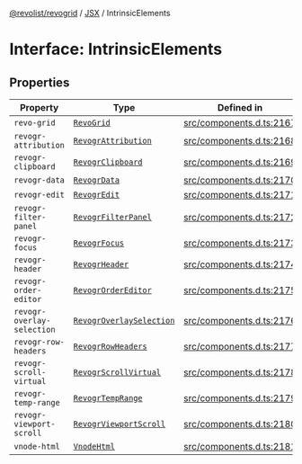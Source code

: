 [@revolist/revogrid](README.md) / [JSX](Namespace.JSX.md) / IntrinsicElements

# Interface: IntrinsicElements

## Properties

| Property | Type | Defined in |
| ------ | ------ | ------ |
| `revo-grid` | [`RevoGrid`](JSX.Interface.RevoGrid.md) | [src/components.d.ts:2167](https://github.com/revolist/revogrid/blob/0bf9217987a0038bc73b1aec64e1a3314302e790/src/components.d.ts#L2167) |
| `revogr-attribution` | [`RevogrAttribution`](JSX.Interface.RevogrAttribution.md) | [src/components.d.ts:2168](https://github.com/revolist/revogrid/blob/0bf9217987a0038bc73b1aec64e1a3314302e790/src/components.d.ts#L2168) |
| `revogr-clipboard` | [`RevogrClipboard`](JSX.Interface.RevogrClipboard.md) | [src/components.d.ts:2169](https://github.com/revolist/revogrid/blob/0bf9217987a0038bc73b1aec64e1a3314302e790/src/components.d.ts#L2169) |
| `revogr-data` | [`RevogrData`](JSX.Interface.RevogrData.md) | [src/components.d.ts:2170](https://github.com/revolist/revogrid/blob/0bf9217987a0038bc73b1aec64e1a3314302e790/src/components.d.ts#L2170) |
| `revogr-edit` | [`RevogrEdit`](JSX.Interface.RevogrEdit.md) | [src/components.d.ts:2171](https://github.com/revolist/revogrid/blob/0bf9217987a0038bc73b1aec64e1a3314302e790/src/components.d.ts#L2171) |
| `revogr-filter-panel` | [`RevogrFilterPanel`](JSX.Interface.RevogrFilterPanel.md) | [src/components.d.ts:2172](https://github.com/revolist/revogrid/blob/0bf9217987a0038bc73b1aec64e1a3314302e790/src/components.d.ts#L2172) |
| `revogr-focus` | [`RevogrFocus`](JSX.Interface.RevogrFocus.md) | [src/components.d.ts:2173](https://github.com/revolist/revogrid/blob/0bf9217987a0038bc73b1aec64e1a3314302e790/src/components.d.ts#L2173) |
| `revogr-header` | [`RevogrHeader`](JSX.Interface.RevogrHeader.md) | [src/components.d.ts:2174](https://github.com/revolist/revogrid/blob/0bf9217987a0038bc73b1aec64e1a3314302e790/src/components.d.ts#L2174) |
| `revogr-order-editor` | [`RevogrOrderEditor`](JSX.Interface.RevogrOrderEditor.md) | [src/components.d.ts:2175](https://github.com/revolist/revogrid/blob/0bf9217987a0038bc73b1aec64e1a3314302e790/src/components.d.ts#L2175) |
| `revogr-overlay-selection` | [`RevogrOverlaySelection`](JSX.Interface.RevogrOverlaySelection.md) | [src/components.d.ts:2176](https://github.com/revolist/revogrid/blob/0bf9217987a0038bc73b1aec64e1a3314302e790/src/components.d.ts#L2176) |
| `revogr-row-headers` | [`RevogrRowHeaders`](JSX.Interface.RevogrRowHeaders.md) | [src/components.d.ts:2177](https://github.com/revolist/revogrid/blob/0bf9217987a0038bc73b1aec64e1a3314302e790/src/components.d.ts#L2177) |
| `revogr-scroll-virtual` | [`RevogrScrollVirtual`](JSX.Interface.RevogrScrollVirtual.md) | [src/components.d.ts:2178](https://github.com/revolist/revogrid/blob/0bf9217987a0038bc73b1aec64e1a3314302e790/src/components.d.ts#L2178) |
| `revogr-temp-range` | [`RevogrTempRange`](JSX.Interface.RevogrTempRange.md) | [src/components.d.ts:2179](https://github.com/revolist/revogrid/blob/0bf9217987a0038bc73b1aec64e1a3314302e790/src/components.d.ts#L2179) |
| `revogr-viewport-scroll` | [`RevogrViewportScroll`](JSX.Interface.RevogrViewportScroll.md) | [src/components.d.ts:2180](https://github.com/revolist/revogrid/blob/0bf9217987a0038bc73b1aec64e1a3314302e790/src/components.d.ts#L2180) |
| `vnode-html` | [`VnodeHtml`](JSX.Interface.VnodeHtml.md) | [src/components.d.ts:2181](https://github.com/revolist/revogrid/blob/0bf9217987a0038bc73b1aec64e1a3314302e790/src/components.d.ts#L2181) |
